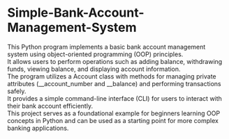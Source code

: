 # Simple-Bank-Account-Management-System
This Python program implements a basic bank account management system using object-oriented programming (OOP) principles. 
<br>
It allows users to perform operations such as adding balance, withdrawing funds, viewing balance, and displaying account information. 
<br>
The program utilizes a Account class with methods for managing private attributes (__account_number and __balance) and performing transactions safely. 
<br>
It provides a simple command-line interface (CLI) for users to interact with their bank account efficiently. 
<br>
This project serves as a foundational example for beginners learning OOP concepts in Python and can be used as a starting point for more complex banking applications.
